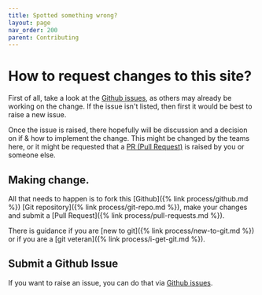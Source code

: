 ```yaml
---
title: Spotted something wrong?
layout: page
nav_order: 200
parent: Contributing
---
```





# How to request changes to this site?

First of all, take a look at the [Github issues](https://github.com/nhsexperience/nhs-experience/issues), as others may already be working on the change. If the issue isn't listed, then first it would be best to raise a new issue. 

Once the issue is raised, there hopefully will be discussion and a decision on if & how to implement the change. This might be changed by the teams here, or it might be requested that a [PR (Pull Request)](process/pull-requests.md) is raised by you or someone else.

## Making change.
All that needs to happen is to fork this [Github]({% link process/github.md %}) [Git repository]({% link process/git-repo.md %}), make your changes and submit a [Pull Request]({% link process/pull-requests.md %}).

There is guidance if you are [new to git]({% link process/new-to-git.md %}) or if you are a [git veteran]({% link process/i-get-git.md %}).

## Submit a Github Issue

If you want to raise an issue, you can do that via [Github issues](https://github.com/nhsexperience/nhs-experience/issues). 

